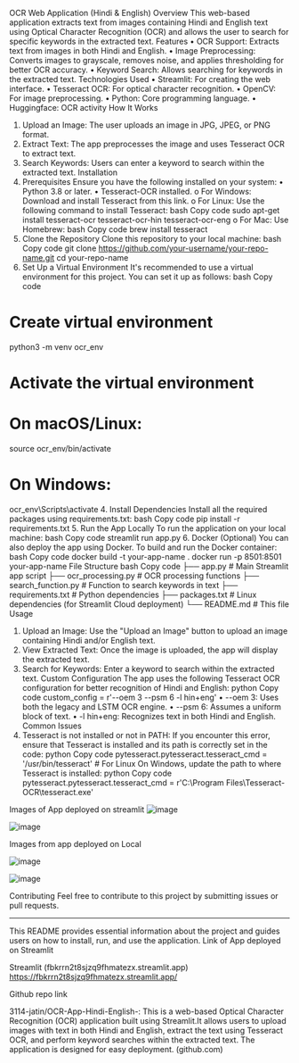 OCR Web Application (Hindi & English)
Overview
This web-based application extracts text from images containing Hindi and English text using Optical Character Recognition (OCR) and allows the user to search for specific keywords in the extracted text.
Features
•	OCR Support: Extracts text from images in both Hindi and English.
•	Image Preprocessing: Converts images to grayscale, removes noise, and applies thresholding for better OCR accuracy.
•	Keyword Search: Allows searching for keywords in the extracted text.
Technologies Used
•	Streamlit: For creating the web interface.
•	Tesseract OCR: For optical character recognition.
•	OpenCV: For image preprocessing.
•	Python: Core programming language.
•	Huggingface: OCR activity
How It Works
1.	Upload an Image: The user uploads an image in JPG, JPEG, or PNG format.
2.	Extract Text: The app preprocesses the image and uses Tesseract OCR to extract text.
3.	Search Keywords: Users can enter a keyword to search within the extracted text.
Installation
1. Prerequisites
Ensure you have the following installed on your system:
•	Python 3.8 or later.
•	Tesseract-OCR installed.
o	For Windows: Download and install Tesseract from this link.
o	For Linux: Use the following command to install Tesseract:
bash
Copy code
sudo apt-get install tesseract-ocr tesseract-ocr-hin tesseract-ocr-eng
o	For Mac: Use Homebrew:
bash
Copy code
brew install tesseract
2. Clone the Repository
Clone this repository to your local machine:
bash
Copy code
git clone https://github.com/your-username/your-repo-name.git
cd your-repo-name
3. Set Up a Virtual Environment
It's recommended to use a virtual environment for this project. You can set it up as follows:
bash
Copy code
# Create virtual environment
python3 -m venv ocr_env

# Activate the virtual environment
# On macOS/Linux:
source ocr_env/bin/activate

# On Windows:
ocr_env\Scripts\activate
4. Install Dependencies
Install all the required packages using requirements.txt:
bash
Copy code
pip install -r requirements.txt
5. Run the App Locally
To run the application on your local machine:
bash
Copy code
streamlit run app.py
6. Docker (Optional)
You can also deploy the app using Docker. To build and run the Docker container:
bash
Copy code
docker build -t your-app-name .
docker run -p 8501:8501 your-app-name
File Structure
bash
Copy code
├── app.py                # Main Streamlit app script
├── ocr_processing.py      # OCR processing functions
├── search_function.py     # Function to search keywords in text
├── requirements.txt       # Python dependencies
├── packages.txt           # Linux dependencies (for Streamlit Cloud deployment)
└── README.md              # This file
Usage
1.	Upload an Image: Use the "Upload an Image" button to upload an image containing Hindi and/or English text.
2.	View Extracted Text: Once the image is uploaded, the app will display the extracted text.
3.	Search for Keywords: Enter a keyword to search within the extracted text.
Custom Configuration
The app uses the following Tesseract OCR configuration for better recognition of Hindi and English:
python
Copy code
custom_config = r'--oem 3 --psm 6 -l hin+eng'
•	--oem 3: Uses both the legacy and LSTM OCR engine.
•	--psm 6: Assumes a uniform block of text.
•	-l hin+eng: Recognizes text in both Hindi and English.
Common Issues
1.	Tesseract is not installed or not in PATH: If you encounter this error, ensure that Tesseract is installed and its path is correctly set in the code:
python
Copy code
pytesseract.pytesseract.tesseract_cmd = '/usr/bin/tesseract'  # For Linux
On Windows, update the path to where Tesseract is installed:
python
Copy code
pytesseract.pytesseract.tesseract_cmd = r'C:\Program Files\Tesseract-OCR\tesseract.exe'

Images of App deployed on streamlit
![image](https://github.com/user-attachments/assets/79f9780b-f726-49ba-8038-7978de3b3808)

![image](https://github.com/user-attachments/assets/37620473-6261-4889-8c73-070405dfebd8)

Images from app deployed on Local

![image](https://github.com/user-attachments/assets/897675a1-d654-4a65-adcc-f7d25b4226e7)

![image](https://github.com/user-attachments/assets/71283168-73eb-4c91-b691-94b3e8fdb82a)

 
Contributing
Feel free to contribute to this project by submitting issues or pull requests.
________________________________________
This README provides essential information about the project and guides users on how to install, run, and use the application. 
Link of App deployed on Streamlit

Streamlit (fbkrrn2t8sjzq9fhmatezx.streamlit.app)
https://fbkrrn2t8sjzq9fhmatezx.streamlit.app/

Github repo link

3114-jatin/OCR-App-Hindi-English-: This is a web-based Optical Character Recognition (OCR) application built using Streamlit.It allows users to upload images with text in both Hindi and English, extract the text using Tesseract OCR, and perform keyword searches within the extracted text. The application is designed for easy deployment. (github.com)

